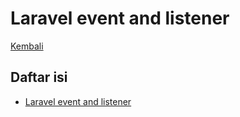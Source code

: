 # Laravel event and listener

[Kembali](../readme.md)

## Daftar isi

- [Laravel event and listener](event.md)
